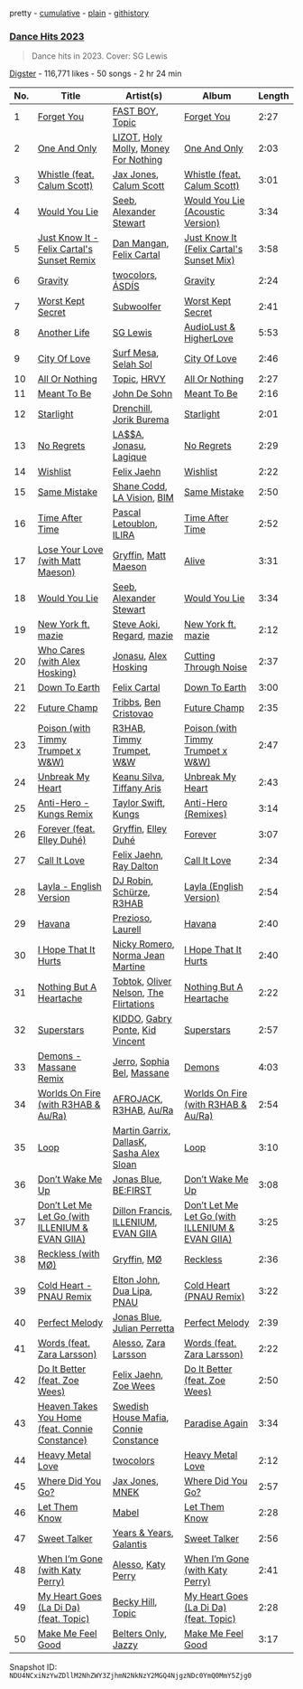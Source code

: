 pretty - [cumulative](/playlists/cumulative/0ZWYUjUMhaq0Rammqq3qu1.md) - [plain](/playlists/plain/0ZWYUjUMhaq0Rammqq3qu1) - [githistory](https://github.githistory.xyz/mackorone/spotify-playlist-archive/blob/main/playlists/plain/0ZWYUjUMhaq0Rammqq3qu1)

### [Dance Hits 2023](https://open.spotify.com/playlist/0ZWYUjUMhaq0Rammqq3qu1)

> Dance hits in 2023\. Cover: SG Lewis

[Digster](https://open.spotify.com/user/digster.fm) - 116,771 likes - 50 songs - 2 hr 24 min

| No. | Title | Artist(s) | Album | Length |
|---|---|---|---|---|
| 1 | [Forget You](https://open.spotify.com/track/1YWr18dWRmuvPgAsPBsOow) | [FAST BOY](https://open.spotify.com/artist/56Qz2XwGj7FxnNKrfkWjnb), [Topic](https://open.spotify.com/artist/0u6GtibW46tFX7koQ6uNJZ) | [Forget You](https://open.spotify.com/album/2R2x6ovmNARV2vz6WLcCF6) | 2:27 |
| 2 | [One And Only](https://open.spotify.com/track/5Fj3oUTbus2TH6wp2BQYGt) | [LIZOT](https://open.spotify.com/artist/12A83CWwFiyXy90ScLWPIe), [Holy Molly](https://open.spotify.com/artist/4ljZpmnnnA1ezEdylZuNLK), [Money For Nothing](https://open.spotify.com/artist/3t2mi62L2FO64CmplSZddY) | [One And Only](https://open.spotify.com/album/6XvmItzLcJdD3eWyVhboph) | 2:03 |
| 3 | [Whistle \(feat\. Calum Scott\)](https://open.spotify.com/track/4q05KbxYZ5JdkmrletgPjF) | [Jax Jones](https://open.spotify.com/artist/4Q6nIcaBED8qUel8bBx6Cr), [Calum Scott](https://open.spotify.com/artist/6ydoSd3N2mwgwBHtF6K7eX) | [Whistle \(feat\. Calum Scott\)](https://open.spotify.com/album/0kXUCfMDhIUoHOfZ7TLsoj) | 3:01 |
| 4 | [Would You Lie](https://open.spotify.com/track/6w1WSMy529RDbMYw6zgiiw) | [Seeb](https://open.spotify.com/artist/5iNrZmtVMtYev5M9yoWpEq), [Alexander Stewart](https://open.spotify.com/artist/0znpFLuaey34oJTE1jHSnT) | [Would You Lie \(Acoustic Version\)](https://open.spotify.com/album/2Lo403tMOoz1p3u1OKC1sH) | 3:34 |
| 5 | [Just Know It \- Felix Cartal's Sunset Remix](https://open.spotify.com/track/6g1nZGJA20gADqQYbM6JWX) | [Dan Mangan](https://open.spotify.com/artist/5ByjU6oarxRC2Y85JpKx1n), [Felix Cartal](https://open.spotify.com/artist/6roDXEmZ6AARdOUv6x5U2v) | [Just Know It \(Felix Cartal's Sunset Mix\)](https://open.spotify.com/album/5l73wrV4OW4r208bPaiCjq) | 3:58 |
| 6 | [Gravity](https://open.spotify.com/track/7qhPd5HqLrCVpCWvpy8Hrh) | [twocolors](https://open.spotify.com/artist/7ACEUD7UsmmXrnj4OLt8f9), [ÁSDÍS](https://open.spotify.com/artist/28y5ZcfpdZAfeEE5ftCfUg) | [Gravity](https://open.spotify.com/album/6Wkt3HuhyHbxN7G9aSJ6L9) | 2:24 |
| 7 | [Worst Kept Secret](https://open.spotify.com/track/405Zy4AndqlaewcRzyKRtP) | [Subwoolfer](https://open.spotify.com/artist/633Va8wlM3hrqQ4xjqRfOf) | [Worst Kept Secret](https://open.spotify.com/album/6GEgcymdAWxkbHWYMaHfRG) | 2:41 |
| 8 | [Another Life](https://open.spotify.com/track/66x2BjfIuvRV96EoFYxBDs) | [SG Lewis](https://open.spotify.com/artist/0GG2cWaonE4JPrjcCCQ1EG) | [AudioLust & HigherLove](https://open.spotify.com/album/5861K3sQgAwu1sswhe5Gw8) | 5:53 |
| 9 | [City Of Love](https://open.spotify.com/track/4mUJ5LUrEYm12deebNCZSA) | [Surf Mesa](https://open.spotify.com/artist/1lmU3giNF3CSbkVSQmLpHQ), [Selah Sol](https://open.spotify.com/artist/3ZnFOxqZB6PMOGElerc68j) | [City Of Love](https://open.spotify.com/album/3OR26UvHzUczbMM2uWCYC0) | 2:46 |
| 10 | [All Or Nothing](https://open.spotify.com/track/2AcKLW30dJ03qXsGU3RehH) | [Topic](https://open.spotify.com/artist/0u6GtibW46tFX7koQ6uNJZ), [HRVY](https://open.spotify.com/artist/28y6CyJNkGNjJQKrlx4AmN) | [All Or Nothing](https://open.spotify.com/album/1RbpoiBzVURNZ86m1f32y5) | 2:27 |
| 11 | [Meant To Be](https://open.spotify.com/track/5NH4qjZpXcaWHGMLL7OF3n) | [John De Sohn](https://open.spotify.com/artist/3TVjdmhfFoYJLgBEkkZTBm) | [Meant To Be](https://open.spotify.com/album/4guU8vaM8ltcJX7qwUH2oF) | 2:16 |
| 12 | [Starlight](https://open.spotify.com/track/01a7nB3AywapMgbLi3LGbZ) | [Drenchill](https://open.spotify.com/artist/3nmaO18tcMzfrrR7sdJHnH), [Jorik Burema](https://open.spotify.com/artist/5m9bQKYt5uwDbtBGB6x78P) | [Starlight](https://open.spotify.com/album/7xWgrLBIQVECzOsNvo2OHU) | 2:01 |
| 13 | [No Regrets](https://open.spotify.com/track/1WDyLlB5BfbWbTTYRX7baO) | [LA$$A](https://open.spotify.com/artist/36WPIJMvnC1lSvjwMHrGAR), [Jonasu](https://open.spotify.com/artist/7u4ayw4QFEsolPxZgnPAMT), [Lagique](https://open.spotify.com/artist/1PbtWtrN7jZpd4toqxrjm2) | [No Regrets](https://open.spotify.com/album/3bzV6kPiPyqa1y6k3mTDsU) | 2:29 |
| 14 | [Wishlist](https://open.spotify.com/track/4WCOxwqS5NqmcGCO0FngNb) | [Felix Jaehn](https://open.spotify.com/artist/4bL2B6hmLlMWnUEZnorEtG) | [Wishlist](https://open.spotify.com/album/4bJoRazDOrMpA58mF7n5HT) | 2:22 |
| 15 | [Same Mistake](https://open.spotify.com/track/7oHQYcT1UGBaHJr481GdVG) | [Shane Codd](https://open.spotify.com/artist/2s7Oijd4mFGgEkhYJtf3sJ), [LA Vision](https://open.spotify.com/artist/02qlwM8fpqep7vX8KKEFmK), [BIM](https://open.spotify.com/artist/4nPeiGLLiSRWBFJm5DsDfC) | [Same Mistake](https://open.spotify.com/album/3u0oVZrXVxbsf3L14zDFba) | 2:50 |
| 16 | [Time After Time](https://open.spotify.com/track/0W98yebOu4MC2ULhurYbAZ) | [Pascal Letoublon](https://open.spotify.com/artist/0oXTS2yHUnuji1R7kc9J9a), [ILIRA](https://open.spotify.com/artist/6mzs66iVW15C5iLt0JLt41) | [Time After Time](https://open.spotify.com/album/2xl4YF1t2nMHIooLxeipdx) | 2:52 |
| 17 | [Lose Your Love \(with Matt Maeson\)](https://open.spotify.com/track/1PknqupRJmUOeOj0ghpwLZ) | [Gryffin](https://open.spotify.com/artist/2ZRQcIgzPCVaT9XKhXZIzh), [Matt Maeson](https://open.spotify.com/artist/7gHscNMDI8FF8pcgrV8eIn) | [Alive](https://open.spotify.com/album/5SeY9BQPi8AzEy6fhPEr1v) | 3:31 |
| 18 | [Would You Lie](https://open.spotify.com/track/1M54nLzTxoQFjC0g8H11Bk) | [Seeb](https://open.spotify.com/artist/5iNrZmtVMtYev5M9yoWpEq), [Alexander Stewart](https://open.spotify.com/artist/0znpFLuaey34oJTE1jHSnT) | [Would You Lie](https://open.spotify.com/album/3gcHGmgDIWkXg3ZeBm719V) | 3:34 |
| 19 | [New York ft\. mazie](https://open.spotify.com/track/0WdkklLlHI5SdulAdk32wE) | [Steve Aoki](https://open.spotify.com/artist/77AiFEVeAVj2ORpC85QVJs), [Regard](https://open.spotify.com/artist/4ofCBoyEiGSePFAG500xev), [mazie](https://open.spotify.com/artist/4adSXA1GDOxNG7Zw89YHyz) | [New York ft\. mazie](https://open.spotify.com/album/5MIu1XVdFF3AD2rTuMvGX8) | 2:12 |
| 20 | [Who Cares \(with Alex Hosking\)](https://open.spotify.com/track/20WaAZvcmZNNxtZjDOIP4c) | [Jonasu](https://open.spotify.com/artist/7u4ayw4QFEsolPxZgnPAMT), [Alex Hosking](https://open.spotify.com/artist/5YCU9eHY4IYTyNa8XRFuw9) | [Cutting Through Noise](https://open.spotify.com/album/0wVgIG352OHHFx0MiJh0aY) | 2:37 |
| 21 | [Down To Earth](https://open.spotify.com/track/1iw6rKb0oWrP0x9Pty6fc7) | [Felix Cartal](https://open.spotify.com/artist/6roDXEmZ6AARdOUv6x5U2v) | [Down To Earth](https://open.spotify.com/album/3rWBCSEsLswnPo8ZKTLYGr) | 3:00 |
| 22 | [Future Champ](https://open.spotify.com/track/6mY3z56KmPtxEYPV6i85vB) | [Tribbs](https://open.spotify.com/artist/6iqDK7aHVlwGGgPmcdSK5L), [Ben Cristovao](https://open.spotify.com/artist/1bpca6RQE5kp92pIwPMBE8) | [Future Champ](https://open.spotify.com/album/4VdOqzHHavSGDDKNXUb5gl) | 2:35 |
| 23 | [Poison \(with Timmy Trumpet x W&W\)](https://open.spotify.com/track/7d4vcqHz2rjPQooXa0CZM3) | [R3HAB](https://open.spotify.com/artist/6cEuCEZu7PAE9ZSzLLc2oQ), [Timmy Trumpet](https://open.spotify.com/artist/0CbeG1224FS58EUx4tPevZ), [W&W](https://open.spotify.com/artist/2rTo8KIkBTFjQS7VvaKYQ4) | [Poison \(with Timmy Trumpet x W&W\)](https://open.spotify.com/album/0i36q6Jj9rtyiaonm15vZe) | 2:47 |
| 24 | [Unbreak My Heart](https://open.spotify.com/track/1SnxYv6ISgwCCDuOYacWRX) | [Keanu Silva](https://open.spotify.com/artist/1zLMhO4zzzxt5PMV4wMS3y), [Tiffany Aris](https://open.spotify.com/artist/4D4y0HNxJLmJBNXQkrVbHo) | [Unbreak My Heart](https://open.spotify.com/album/1HyLVFnLPB5pWd5uyVNPIn) | 2:43 |
| 25 | [Anti\-Hero \- Kungs Remix](https://open.spotify.com/track/2oWpe2L8ypC080BxpDVuTY) | [Taylor Swift](https://open.spotify.com/artist/06HL4z0CvFAxyc27GXpf02), [Kungs](https://open.spotify.com/artist/7keGfmQR4X5w0two1xKZ7d) | [Anti\-Hero \(Remixes\)](https://open.spotify.com/album/7irmI5g3OLC1gUXlxysOWt) | 3:14 |
| 26 | [Forever \(feat\. Elley Duhé\)](https://open.spotify.com/track/1vpGxJpPyJocizv7i1CyDC) | [Gryffin](https://open.spotify.com/artist/2ZRQcIgzPCVaT9XKhXZIzh), [Elley Duhé](https://open.spotify.com/artist/67MNhiAICFY6Pwc2YxCO0K) | [Forever](https://open.spotify.com/album/6zWBIAHjffwgPY5llFnjUp) | 3:07 |
| 27 | [Call It Love](https://open.spotify.com/track/5YdnOm5990Kfq1Jodws98B) | [Felix Jaehn](https://open.spotify.com/artist/4bL2B6hmLlMWnUEZnorEtG), [Ray Dalton](https://open.spotify.com/artist/4e0nWw2r4BoQSKPQ2zpU13) | [Call It Love](https://open.spotify.com/album/5c3YGhnf058Op4YviM73wn) | 2:34 |
| 28 | [Layla \- English Version](https://open.spotify.com/track/6Jp404HEXaNS4FD9ZAMub1) | [DJ Robin](https://open.spotify.com/artist/06VwNCd4PPAxBuxheaf5bz), [Schürze](https://open.spotify.com/artist/3S46qb1V62vKdGl1sR6LEQ), [R3HAB](https://open.spotify.com/artist/6cEuCEZu7PAE9ZSzLLc2oQ) | [Layla \(English Version\)](https://open.spotify.com/album/22tUIhDDaPJIau5ufP1VFz) | 2:54 |
| 29 | [Havana](https://open.spotify.com/track/2cMH4ENPzIeKqXS0PbKLoY) | [Prezioso](https://open.spotify.com/artist/3iMzbvXlgNUpoFccD60bvr), [Laurell](https://open.spotify.com/artist/69Pm1OWlxk1tbYphlkcKHR) | [Havana](https://open.spotify.com/album/5RK7gHsV6IJ54NBJxan4fk) | 2:40 |
| 30 | [I Hope That It Hurts](https://open.spotify.com/track/7xi3mpdF9tC1SLrbkossDu) | [Nicky Romero](https://open.spotify.com/artist/5ChF3i92IPZHduM7jN3dpg), [Norma Jean Martine](https://open.spotify.com/artist/2fsk4VlJdNF6G8cCMDrrzB) | [I Hope That It Hurts](https://open.spotify.com/album/46qNOQ9GrhScSpo6JStrck) | 2:40 |
| 31 | [Nothing But A Heartache](https://open.spotify.com/track/0JQQoErvSqk1VdXApeVSs8) | [Tobtok](https://open.spotify.com/artist/6pcxIOhQCNb7DX2iuEXgxL), [Oliver Nelson](https://open.spotify.com/artist/4QAp87iZerUP9PKxtLhmW1), [The Flirtations](https://open.spotify.com/artist/3Hra0KQr00Pe9oqmQdVtvp) | [Nothing But A Heartache](https://open.spotify.com/album/24sK7dXdU5nesFN6pQfsHd) | 2:22 |
| 32 | [Superstars](https://open.spotify.com/track/3Nsa1lYqkuyQwFcSjG9xPj) | [KIDDO](https://open.spotify.com/artist/5pXe6yFchq1oyYK3rq2A8i), [Gabry Ponte](https://open.spotify.com/artist/5ENS85nZShljwNgg4wFD7D), [Kid Vincent](https://open.spotify.com/artist/6p2OJnQ2LD6Yp58rUULMle) | [Superstars](https://open.spotify.com/album/3GahNbth3Pt8Txu3kIXl4A) | 2:57 |
| 33 | [Demons \- Massane Remix](https://open.spotify.com/track/0WGelFYfITJmfOnNyhRUq7) | [Jerro](https://open.spotify.com/artist/1WHFu22zN1C6F11Z1rt12K), [Sophia Bel](https://open.spotify.com/artist/6WJnpSVDynCWGrhJcSQIm6), [Massane](https://open.spotify.com/artist/0cjvrTtv350Ls87eGY80iz) | [Demons](https://open.spotify.com/album/2kXwtCv9wl1OzLU1k2b3XZ) | 4:03 |
| 34 | [Worlds On Fire \(with R3HAB & Au/Ra\)](https://open.spotify.com/track/7grzdNt3eQRiBC70GksRp1) | [AFROJACK](https://open.spotify.com/artist/4D75GcNG95ebPtNvoNVXhz), [R3HAB](https://open.spotify.com/artist/6cEuCEZu7PAE9ZSzLLc2oQ), [Au/Ra](https://open.spotify.com/artist/1eMmoIprPDWeFdB1FxU6ZV) | [Worlds On Fire \(with R3HAB & Au/Ra\)](https://open.spotify.com/album/6rf8izsIwMcZKfXcBMbcL5) | 2:54 |
| 35 | [Loop](https://open.spotify.com/track/0lqgo6rIBS0nVsvppZC3Ay) | [Martin Garrix](https://open.spotify.com/artist/60d24wfXkVzDSfLS6hyCjZ), [DallasK](https://open.spotify.com/artist/7uas0F5EhsZg6KDJ7yy7rW), [Sasha Alex Sloan](https://open.spotify.com/artist/4xnihxcoXWK3UqryOSnbw5) | [Loop](https://open.spotify.com/album/1KNHmfZjkA5Fq52nfOK0sW) | 3:10 |
| 36 | [Don’t Wake Me Up](https://open.spotify.com/track/75kDBnxxZLRLJoP7qyVuTX) | [Jonas Blue](https://open.spotify.com/artist/1HBjj22wzbscIZ9sEb5dyf), [BE:FIRST](https://open.spotify.com/artist/4wCW8kZ8LL7QIdcE8EOKPP) | [Don’t Wake Me Up](https://open.spotify.com/album/4jtphbkIygNlWbAvstfIIv) | 3:08 |
| 37 | [Don’t Let Me Let Go \(with ILLENIUM & EVAN GIIA\)](https://open.spotify.com/track/251aCFbFK1f4Jkil96E5g1) | [Dillon Francis](https://open.spotify.com/artist/5R3Hr2cnCCjt220Jmt2xLf), [ILLENIUM](https://open.spotify.com/artist/45eNHdiiabvmbp4erw26rg), [EVAN GIIA](https://open.spotify.com/artist/0D6BtvIkN3P9GHTa8KR24t) | [Don’t Let Me Let Go \(with ILLENIUM & EVAN GIIA\)](https://open.spotify.com/album/5fGpsmRrs2q0XWY8lo4xaA) | 3:25 |
| 38 | [Reckless \(with MØ\)](https://open.spotify.com/track/6FUHEGAHbt4DbUFp5dNwod) | [Gryffin](https://open.spotify.com/artist/2ZRQcIgzPCVaT9XKhXZIzh), [MØ](https://open.spotify.com/artist/0bdfiayQAKewqEvaU6rXCv) | [Reckless](https://open.spotify.com/album/2Oy8FCMc08WhIBKRU9r79v) | 2:36 |
| 39 | [Cold Heart \- PNAU Remix](https://open.spotify.com/track/6zSpb8dQRaw0M1dK8PBwQz) | [Elton John](https://open.spotify.com/artist/3PhoLpVuITZKcymswpck5b), [Dua Lipa](https://open.spotify.com/artist/6M2wZ9GZgrQXHCFfjv46we), [PNAU](https://open.spotify.com/artist/6n28c9qs9hNGriNa72b26u) | [Cold Heart \(PNAU Remix\)](https://open.spotify.com/album/5D8Rdb09BkmHscEGSWAlA6) | 3:22 |
| 40 | [Perfect Melody](https://open.spotify.com/track/17XwUcwd6SmoypiA3tIwHH) | [Jonas Blue](https://open.spotify.com/artist/1HBjj22wzbscIZ9sEb5dyf), [Julian Perretta](https://open.spotify.com/artist/2JLl6rSFWx9YuSPLcLhkAG) | [Perfect Melody](https://open.spotify.com/album/5dnpfIyc6hbO2HO5bIaj6L) | 2:39 |
| 41 | [Words \(feat\. Zara Larsson\)](https://open.spotify.com/track/1bgKMxPQU7JIZEhNsM1vFs) | [Alesso](https://open.spotify.com/artist/4AVFqumd2ogHFlRbKIjp1t), [Zara Larsson](https://open.spotify.com/artist/1Xylc3o4UrD53lo9CvFvVg) | [Words \(feat\. Zara Larsson\)](https://open.spotify.com/album/66W7mt0wKGLFALilLBLfU6) | 2:22 |
| 42 | [Do It Better \(feat\. Zoe Wees\)](https://open.spotify.com/track/1kwHrBWAlucOE57lWugotk) | [Felix Jaehn](https://open.spotify.com/artist/4bL2B6hmLlMWnUEZnorEtG), [Zoe Wees](https://open.spotify.com/artist/03d2mJXSMtuPI0nIvLnhoS) | [Do It Better \(feat\. Zoe Wees\)](https://open.spotify.com/album/5mqNZCRQAKtzzDyohUmBEU) | 2:50 |
| 43 | [Heaven Takes You Home \(feat\. Connie Constance\)](https://open.spotify.com/track/3nEHrvNNtgLv9rneTAYVr4) | [Swedish House Mafia](https://open.spotify.com/artist/1h6Cn3P4NGzXbaXidqURXs), [Connie Constance](https://open.spotify.com/artist/4RB2kk5dmocmMiHFBlmOEt) | [Paradise Again](https://open.spotify.com/album/2Dbe9L757CSQbhnbW5PVSH) | 3:34 |
| 44 | [Heavy Metal Love](https://open.spotify.com/track/07VcTAooOBP8hIluuUS5xr) | [twocolors](https://open.spotify.com/artist/7ACEUD7UsmmXrnj4OLt8f9) | [Heavy Metal Love](https://open.spotify.com/album/2WTW41lq0cDQjdsXhRhyqH) | 2:12 |
| 45 | [Where Did You Go?](https://open.spotify.com/track/26KOUSe9W0ZsTxMgNfbmq1) | [Jax Jones](https://open.spotify.com/artist/4Q6nIcaBED8qUel8bBx6Cr), [MNEK](https://open.spotify.com/artist/7uMh23xWiuR7zsNkuNcm2G) | [Where Did You Go?](https://open.spotify.com/album/27ilYTtTrqVRdHSSfm94jA) | 2:57 |
| 46 | [Let Them Know](https://open.spotify.com/track/2lw3naleLuf81Si3tuFVak) | [Mabel](https://open.spotify.com/artist/1MIVXf74SZHmTIp4V4paH4) | [Let Them Know](https://open.spotify.com/album/067DP3a9HwQJxvr5lelMbB) | 2:28 |
| 47 | [Sweet Talker](https://open.spotify.com/track/6FRxFke9VsjXmibGgSeKki) | [Years & Years](https://open.spotify.com/artist/5vBSrE1xujD2FXYRarbAXc), [Galantis](https://open.spotify.com/artist/4sTQVOfp9vEMCemLw50sbu) | [Sweet Talker](https://open.spotify.com/album/301gSTTWjmjIa1M6Hx4hPT) | 2:56 |
| 48 | [When I’m Gone \(with Katy Perry\)](https://open.spotify.com/track/5902W4uHWzhtOff1UK7the) | [Alesso](https://open.spotify.com/artist/4AVFqumd2ogHFlRbKIjp1t), [Katy Perry](https://open.spotify.com/artist/6jJ0s89eD6GaHleKKya26X) | [When I’m Gone \(with Katy Perry\)](https://open.spotify.com/album/5itVTi6rI3MlOcWBxROxd9) | 2:41 |
| 49 | [My Heart Goes \(La Di Da\) \(feat\. Topic\)](https://open.spotify.com/track/4xMbBESczlHPUO8QeYi56p) | [Becky Hill](https://open.spotify.com/artist/4EPJlUEBy49EX1wuFOvtjK), [Topic](https://open.spotify.com/artist/0u6GtibW46tFX7koQ6uNJZ) | [My Heart Goes \(La Di Da\) \(feat\. Topic\)](https://open.spotify.com/album/3xDukGLEHBX2uylxb6S9jc) | 2:28 |
| 50 | [Make Me Feel Good](https://open.spotify.com/track/4CUX44NA1CPEzd0ibMLQsL) | [Belters Only](https://open.spotify.com/artist/1H1sDUWSlytzifZTDpKgUA), [Jazzy](https://open.spotify.com/artist/7zAAwgV5Wqmvpb4GzvlRkP) | [Make Me Feel Good](https://open.spotify.com/album/2YNIYdATkvFpTKZexocmEi) | 3:17 |

Snapshot ID: `NDU4NCxiNzYwZDllM2NhZWY3ZjhmN2NkNzY2MGQ4NjgzNDc0YmQ0MmY5Zjg0`
